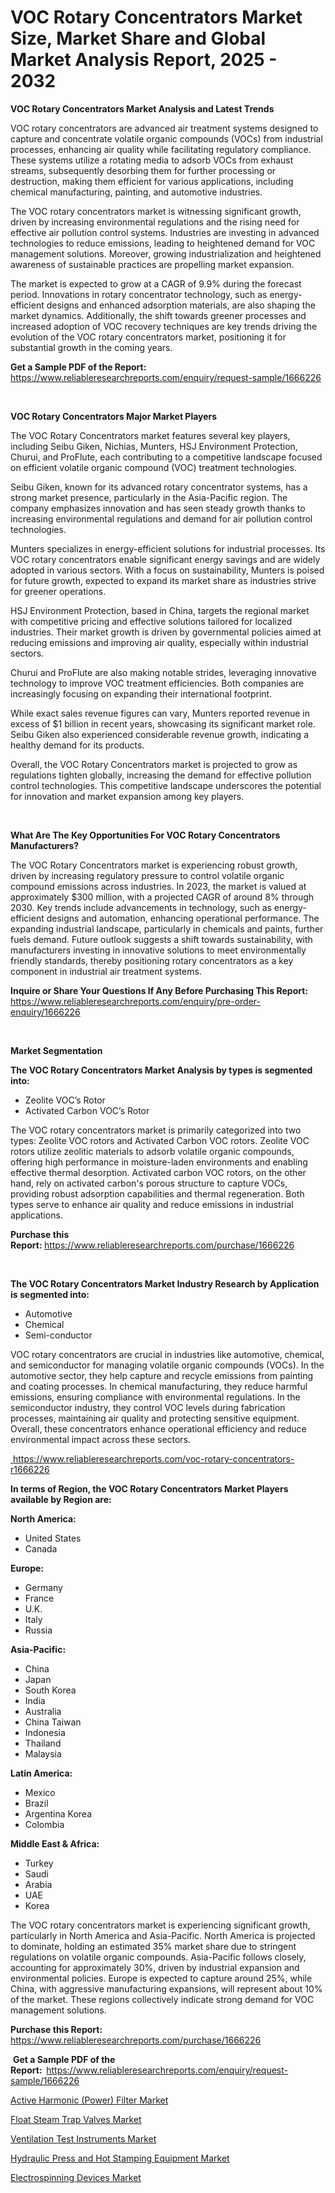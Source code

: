 <p><h1>VOC Rotary Concentrators Market Size, Market Share and Global Market Analysis Report, 2025 - 2032</h1></p><p><strong>VOC Rotary Concentrators Market Analysis and Latest Trends</strong></p>
<p><p>VOC rotary concentrators are advanced air treatment systems designed to capture and concentrate volatile organic compounds (VOCs) from industrial processes, enhancing air quality while facilitating regulatory compliance. These systems utilize a rotating media to adsorb VOCs from exhaust streams, subsequently desorbing them for further processing or destruction, making them efficient for various applications, including chemical manufacturing, painting, and automotive industries.</p><p>The VOC rotary concentrators market is witnessing significant growth, driven by increasing environmental regulations and the rising need for effective air pollution control systems. Industries are investing in advanced technologies to reduce emissions, leading to heightened demand for VOC management solutions. Moreover, growing industrialization and heightened awareness of sustainable practices are propelling market expansion.</p><p>The market is expected to grow at a CAGR of 9.9% during the forecast period. Innovations in rotary concentrator technology, such as energy-efficient designs and enhanced adsorption materials, are also shaping the market dynamics. Additionally, the shift towards greener processes and increased adoption of VOC recovery techniques are key trends driving the evolution of the VOC rotary concentrators market, positioning it for substantial growth in the coming years.</p></p>
<p><strong>Get a Sample PDF of the Report:&nbsp;</strong> <a href="https://www.reliableresearchreports.com/enquiry/request-sample/1666226?utm_campaign=31&utm_medium=2&utm_source=Github&utm_content=ia&utm_term=11042025&utm_id=voc-rotary-concentrators">https://www.reliableresearchreports.com/enquiry/request-sample/1666226</a></p>
<p>&nbsp;</p>
<p><strong>VOC Rotary Concentrators Major Market Players</strong></p>
<p><p>The VOC Rotary Concentrators market features several key players, including Seibu Giken, Nichias, Munters, HSJ Environment Protection, Churui, and ProFlute, each contributing to a competitive landscape focused on efficient volatile organic compound (VOC) treatment technologies.</p><p>Seibu Giken, known for its advanced rotary concentrator systems, has a strong market presence, particularly in the Asia-Pacific region. The company emphasizes innovation and has seen steady growth thanks to increasing environmental regulations and demand for air pollution control technologies. </p><p>Munters specializes in energy-efficient solutions for industrial processes. Its VOC rotary concentrators enable significant energy savings and are widely adopted in various sectors. With a focus on sustainability, Munters is poised for future growth, expected to expand its market share as industries strive for greener operations.</p><p>HSJ Environment Protection, based in China, targets the regional market with competitive pricing and effective solutions tailored for localized industries. Their market growth is driven by governmental policies aimed at reducing emissions and improving air quality, especially within industrial sectors.</p><p>Churui and ProFlute are also making notable strides, leveraging innovative technology to improve VOC treatment efficiencies. Both companies are increasingly focusing on expanding their international footprint.</p><p>While exact sales revenue figures can vary, Munters reported revenue in excess of $1 billion in recent years, showcasing its significant market role. Seibu Giken also experienced considerable revenue growth, indicating a healthy demand for its products.</p><p>Overall, the VOC Rotary Concentrators market is projected to grow as regulations tighten globally, increasing the demand for effective pollution control technologies. This competitive landscape underscores the potential for innovation and market expansion among key players.</p></p>
<p>&nbsp;</p>
<p><strong>What Are The Key Opportunities For VOC Rotary Concentrators Manufacturers?</strong></p>
<p><p>The VOC Rotary Concentrators market is experiencing robust growth, driven by increasing regulatory pressure to control volatile organic compound emissions across industries. In 2023, the market is valued at approximately $300 million, with a projected CAGR of around 8% through 2030. Key trends include advancements in technology, such as energy-efficient designs and automation, enhancing operational performance. The expanding industrial landscape, particularly in chemicals and paints, further fuels demand. Future outlook suggests a shift towards sustainability, with manufacturers investing in innovative solutions to meet environmentally friendly standards, thereby positioning rotary concentrators as a key component in industrial air treatment systems.</p></p>
<p><strong>Inquire or Share Your Questions If Any Before Purchasing This Report:</strong> <a href="https://www.reliableresearchreports.com/enquiry/pre-order-enquiry/1666226?utm_campaign=31&utm_medium=2&utm_source=Github&utm_content=ia&utm_term=11042025&utm_id=voc-rotary-concentrators">https://www.reliableresearchreports.com/enquiry/pre-order-enquiry/1666226</a></p>
<p>&nbsp;</p>
<p><strong>Market Segmentation</strong></p>
<p><strong>The VOC Rotary Concentrators Market Analysis by types is segmented into:</strong></p>
<p><ul><li>Zeolite VOC’s Rotor</li><li>Activated Carbon VOC’s Rotor</li></ul></p>
<p><p>The VOC rotary concentrators market is primarily categorized into two types: Zeolite VOC rotors and Activated Carbon VOC rotors. Zeolite VOC rotors utilize zeolitic materials to adsorb volatile organic compounds, offering high performance in moisture-laden environments and enabling effective thermal desorption. Activated carbon VOC rotors, on the other hand, rely on activated carbon's porous structure to capture VOCs, providing robust adsorption capabilities and thermal regeneration. Both types serve to enhance air quality and reduce emissions in industrial applications.</p></p>
<p><strong>Purchase this Report:&nbsp;</strong><a href="https://www.reliableresearchreports.com/purchase/1666226?utm_campaign=31&utm_medium=2&utm_source=Github&utm_content=ia&utm_term=11042025&utm_id=voc-rotary-concentrators">https://www.reliableresearchreports.com/purchase/1666226</a></p>
<p>&nbsp;</p>
<p><strong>The VOC Rotary Concentrators Market Industry Research by Application is segmented into:</strong></p>
<p><ul><li>Automotive</li><li>Chemical</li><li>Semi-conductor</li></ul></p>
<p><p>VOC rotary concentrators are crucial in industries like automotive, chemical, and semiconductor for managing volatile organic compounds (VOCs). In the automotive sector, they help capture and recycle emissions from painting and coating processes. In chemical manufacturing, they reduce harmful emissions, ensuring compliance with environmental regulations. In the semiconductor industry, they control VOC levels during fabrication processes, maintaining air quality and protecting sensitive equipment. Overall, these concentrators enhance operational efficiency and reduce environmental impact across these sectors.</p></p>
<p><a href="https://www.reliableresearchreports.com/voc-rotary-concentrators-r1666226?utm_campaign=31&utm_medium=2&utm_source=Github&utm_content=ia&utm_term=11042025&utm_id=voc-rotary-concentrators">&nbsp;https://www.reliableresearchreports.com/voc-rotary-concentrators-r1666226</a></p>
<p><strong>In terms of Region, the VOC Rotary Concentrators Market Players available by Region are:</strong></p>
<p>
    <p> <strong> North America: </strong>
        <ul>
            <li>United States</li>
            <li>Canada</li>
        </ul>
        </p> 
    <p> <strong> Europe: </strong>
        <ul>
            <li>Germany</li>
            <li>France</li>
            <li>U.K.</li>
            <li>Italy</li>
            <li>Russia</li>
        </ul>
        </p> 
    <p> <strong> Asia-Pacific: </strong>
        <ul>
            <li>China</li>
            <li>Japan</li>
            <li>South Korea</li>
            <li>India</li>
            <li>Australia</li>
            <li>China Taiwan</li>
            <li>Indonesia</li>
            <li>Thailand</li>
            <li>Malaysia</li>
        </ul>
        </p> 
    <p> <strong> Latin America: </strong>
        <ul>
            <li>Mexico</li>
            <li>Brazil</li>
            <li>Argentina Korea</li>
            <li>Colombia</li>
        </ul>
        </p> 
    <p> <strong> Middle East & Africa: </strong>
        <ul>
            <li>Turkey</li>
            <li>Saudi</li>
            <li>Arabia</li>
            <li>UAE</li>
            <li>Korea</li>
        </ul>
    </p>
    </p>
<p><p>The VOC rotary concentrators market is experiencing significant growth, particularly in North America and Asia-Pacific. North America is projected to dominate, holding an estimated 35% market share due to stringent regulations on volatile organic compounds. Asia-Pacific follows closely, accounting for approximately 30%, driven by industrial expansion and environmental policies. Europe is expected to capture around 25%, while China, with aggressive manufacturing expansions, will represent about 10% of the market. These regions collectively indicate strong demand for VOC management solutions.</p></p>
<p><strong>Purchase this Report: </strong><a href="https://www.reliableresearchreports.com/purchase/1666226?utm_campaign=31&utm_medium=2&utm_source=Github&utm_content=ia&utm_term=11042025&utm_id=voc-rotary-concentrators">https://www.reliableresearchreports.com/purchase/1666226</a></p>
<p>&nbsp;<strong>Get a Sample PDF of the Report:&nbsp;&nbsp;</strong><a href="https://www.reliableresearchreports.com/enquiry/request-sample/1666226?utm_campaign=31&utm_medium=2&utm_source=Github&utm_content=ia&utm_term=11042025&utm_id=voc-rotary-concentrators">https://www.reliableresearchreports.com/enquiry/request-sample/1666226</a></p>
<p><strong></strong></p>
<p><p><a href="https://github.com/donsonjupa/Market-Research-Report-List-1/blob/main/active-harmonic-power-filter-market.md?utm_campaign=31&utm_medium=2&utm_source=Github&utm_content=ia&utm_term=11042025&utm_id=voc-rotary-concentrators">Active Harmonic (Power) Filter Market</a></p><p><a href="https://github.com/welidaeisya/Market-Research-Report-List-1/blob/main/float-steam-trap-valves-market.md?utm_campaign=31&utm_medium=2&utm_source=Github&utm_content=ia&utm_term=11042025&utm_id=voc-rotary-concentrators">Float Steam Trap Valves Market</a></p><p><a href="https://github.com/zhininzacher/Market-Research-Report-List-1/blob/main/ventilation-test-instruments-market.md?utm_campaign=31&utm_medium=2&utm_source=Github&utm_content=ia&utm_term=11042025&utm_id=voc-rotary-concentrators">Ventilation Test Instruments Market</a></p><p><a href="https://github.com/anesimazikpd/Market-Research-Report-List-1/blob/main/hydraulic-press-and-hot-stamping-equipment-market.md?utm_campaign=31&utm_medium=2&utm_source=Github&utm_content=ia&utm_term=11042025&utm_id=voc-rotary-concentrators">Hydraulic Press and Hot Stamping Equipment Market</a></p><p><a href="https://github.com/tafuaraasswn/Market-Research-Report-List-1/blob/main/electrospinning-devices-market.md?utm_campaign=31&utm_medium=2&utm_source=Github&utm_content=ia&utm_term=11042025&utm_id=voc-rotary-concentrators">Electrospinning Devices Market</a></p></p>